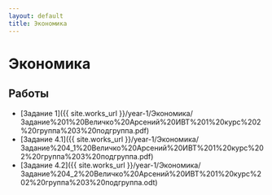 ```yaml
---
layout: default
title: Экономика
---
```


# Экономика

## Работы

- [Задание 1]({{ site.works_url }}/year-1/Экономика/Задание%201%20Величко%20Арсений%20ИВТ%201%20курс%202%20группа%203%20подгруппа.pdf)
- [Задание 4.1]({{ site.works_url }}/year-1/Экономика/Задание%204_1%20Величко%20Арсений%20ИВТ%201%20курс%202%20группа%203%20подгруппа.pdf)
- [Задание 4.2]({{ site.works_url }}/year-1/Экономика/Задание%204_2%20Величко%20Арсений%20ИВТ%201%20курс%202%20группа%203%20подгруппа.odt)